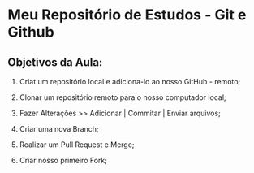  # Meu Repositório de Estudos - Git e Github

## Objetivos da Aula:

1. Criat um repositório local e adiciona-lo ao nosso GitHub - remoto;

2. Clonar um repositório remoto para o nosso computador local;

3. Fazer Alterações >> Adicionar | Commitar | Enviar arquivos;

4. Criar uma nova Branch;

5. Realizar um Pull Request e Merge;

7. Criar nosso primeiro Fork;